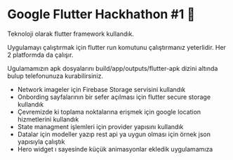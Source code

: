 # Google Flutter Hackhathon #1 🥇

Teknoloji olarak flutter framework kullandık.

Uygulamayı çalıştırmak için flutter run komutunu çalıştırmanız yeterlidir. Her 2 platformda da çalışır.

Ugulamamızın apk dosyalarını build/app/outputs/flutter-apk dizini altında bulup telefonunuza kurabilirsiniz.

- Network imageler için Firebase Storage servisini kullandık
- Onbording sayfalarının bir sefer açılması için flutter secure storage kullandık
- Çevremizde ki toplama noktalarına erişmek için google location hizmetlerini kullandık
- State managment işlemleri için provider yapısını kullandık
- Datalar için modeller yazıp rest api ya uygun olması için örnek json yapısıyla çalıştık
- Hero widget ı sayesinde küçük animasyonlar ekledik uygulamamıza

